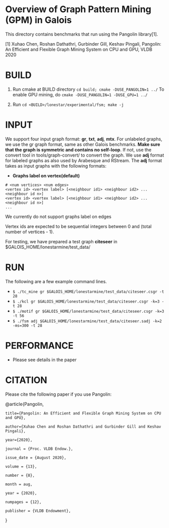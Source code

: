 Overview of Graph Pattern Mining (GPM) in Galois
================================================================================

This directory contains benchmarks that run using the Pangolin library[1].

[1] Xuhao Chen, Roshan Dathathri, Gurbinder Gill, Keshav Pingali, 
Pangolin: An Efficient and Flexible Graph Mining System on CPU and GPU, VLDB 2020

BUILD
===========

1. Run cmake at BUILD directory `cd build; cmake -DUSE_PANGOLIN=1 ../`
To enable GPU mining, do `cmake -DUSE_PANGOLIN=1 -DUSE_GPU=1 ../`

2. Run `cd <BUILD>/lonestar/experimental/fsm; make -j`

INPUT
===========

We support four input graph format: **gr**, **txt**, **adj**, **mtx**.
For unlabeled graphs, we use the gr graph format, same as other Galois benchmarks.
**Make sure that the graph is symmetric and contains no self-loop**.
If not, use the convert tool in tools/graph-convert/ to convert the graph.
We use **adj** format for labeled graphs as also used by Arabesque and RStream.
The **adj** format takes as input graphs with the following formats:

* **Graphs label on vertex(default)**
```
# <num vertices> <num edges>
<vertex id> <vertex label> [<neighbour id1> <neighbour id2> ... <neighbour id n>]
<vertex id> <vertex label> [<neighbour id1> <neighbour id2> ... <neighbour id n>]
...
```

We currently do not support graphs label on edges

Vertex ids are expected to be sequential integers between 0 and (total number of vertices - 1).

For testing, we have prepared a test graph **citeseer** in $GALOIS_HOME/lonestarmine/test_data/

RUN
===========

The following are a few example command lines.

- `$ ./tc_mine gr $GALOIS_HOME/lonestarmine/test_data/citeseer.csgr -t 28`
- `$ ./kcl gr $GALOIS_HOME/lonestarmine/test_data/citeseer.csgr -k=3 -t 28`
- `$ ./motif gr $GALOIS_HOME/lonestarmine/test_data/citeseer.csgr -k=3 -t 56`
- `$ ./fsm adj $GALOIS_HOME/lonestarmine/test_data/citeseer.sadj -k=2 -ms=300 -t 28`

PERFORMANCE
===========

- Please see details in the paper

CITATION
==========

Please cite the following paper if you use Pangolin:

@article{Pangolin,

	title={Pangolin: An Efficient and Flexible Graph Mining System on CPU and GPU},

	author={Xuhao Chen and Roshan Dathathri and Gurbinder Gill and Keshav Pingali},

	year={2020},

	journal = {Proc. VLDB Endow.},

	issue_date = {August 2020},

	volume = {13},

	number = {8},

	month = aug,

	year = {2020},

	numpages = {12},

	publisher = {VLDB Endowment},
}

